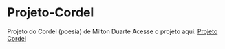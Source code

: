 # Projeto-Cordel
 Projeto do Cordel (poesia) de Milton Duarte
 Acesse o projeto aqui: <a href="https://netosantosop7.github.io/Projeto-Cordel/" alt="Projeto Cordel">Projeto Cordel</a>
